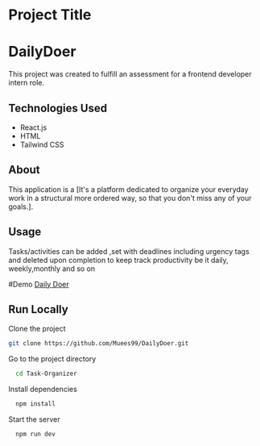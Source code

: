# Project Title
# DailyDoer


This project was created to fulfill an assessment for a frontend developer intern role.

## Technologies Used

- React.js
- HTML
- Tailwind CSS

## About

This application is a [It's a platform dedicated to organize your everyday work in a structural more ordered way, so that you don't miss any of your goals.].

## Usage
Tasks/activities can be added ,set with deadlines including urgency tags and deleted upon completion to keep track productivity be it daily, weekly,monthly and so on 


#Demo
[Daily Doer](https://daily-doer-pied.vercel.app/)





## Run Locally

Clone the project

```bash
git clone https://github.com/Muees99/DailyDoer.git
```

Go to the project directory

```bash
  cd Task-Organizer
```

Install dependencies

```bash
  npm install
```

Start the server

```bash
  npm run dev
```
